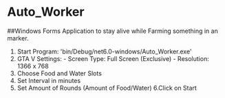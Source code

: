# Auto_Worker
##Windows Forms Application to stay alive while Farming something in an marker.

1. Start Program: 'bin/Debug/net6.0-windows/Auto_Worker.exe'
2. GTA V Settings:
       - Screen Type: Full Screen (Exclusive)
       - Resolution: 1366 x 768
3. Choose Food and Water Slots
4. Set Interval in minutes
5. Set Amount of Rounds (Amount of Food/Water)
6.Click on Start
